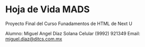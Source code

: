 # Hoja de Vida MADS

Proyecto Final del Curso Funadamentos de HTML de Next U

Alumno: Miguel Angel Díaz Solana
Celular (9992) 921349
Email: miguel.diaz@ditcs.com.mx

